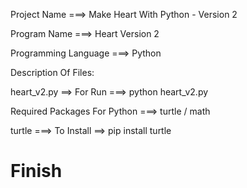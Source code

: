 Project Name ===> Make Heart With Python - Version 2

Program Name ===> Heart Version 2

Programming Language ===> Python

Description Of Files:

heart_v2.py ==> For Run ===> python heart_v2.py

Required Packages For Python ===> turtle / math

turtle ===> To Install ==> pip install turtle

# Finish 
